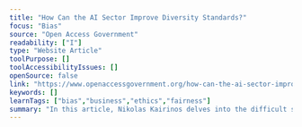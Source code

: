 ```yaml
---
title: "How Can the AI Sector Improve Diversity Standards?"
focus: "Bias"
source: "Open Access Government"
readability: ["I"]
type: "Website Article"
toolPurpose: []
toolAccessibilityIssues: []
openSource: false
link: "https://www.openaccessgovernment.org/how-can-the-ai-sector-improve-diversity-standards/100334/"
keywords: []
learnTags: ["bias","business","ethics","fairness"]
summary: "In this article, Nikolas Kairinos delves into the difficult subject of diversity standards in the AI space and highlights the importance of transparency.  "
---
```


